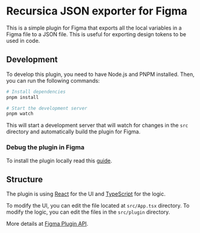 # Recursica JSON exporter for Figma

This is a simple plugin for Figma that exports all the local variables in a Figma file to a JSON file. This is useful for exporting design tokens to be used in code.

## Development

To develop this plugin, you need to have Node.js and PNPM installed. Then, you can run the following commands:

[node]: https://nodejs.org/
[pnpm]: https://pnpm.io/

```bash
# Install dependencies
pnpm install

# Start the development server
pnpm watch
```

This will start a development server that will watch for changes in the `src` directory and automatically build the plugin for Figma.

### Debug the plugin in Figma

To install the plugin locally read this [guide](/PLUGIN.MD/).

## Structure

The plugin is using [React](https://reactjs.org/) for the UI and [TypeScript](https://www.typescriptlang.org/) for the logic.

To modify the UI, you can edit the file located at `src/App.tsx` directory. To modify the logic, you can edit the files in the `src/plugin` directory.

More details at [Figma Plugin API](https://www.figma.com/plugin-docs/intro/).
